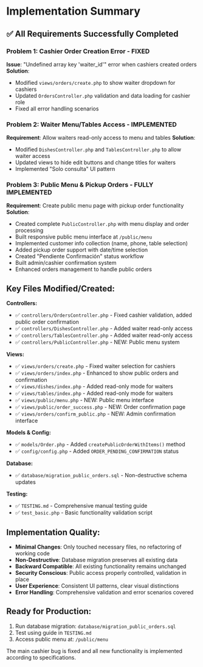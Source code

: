 # Implementation Summary

## ✅ All Requirements Successfully Completed

### Problem 1: Cashier Order Creation Error - FIXED
**Issue**: "Undefined array key 'waiter_id'" error when cashiers created orders
**Solution**: 
- Modified `views/orders/create.php` to show waiter dropdown for cashiers
- Updated `OrdersController.php` validation and data loading for cashier role
- Fixed all error handling scenarios

### Problem 2: Waiter Menu/Tables Access - IMPLEMENTED  
**Requirement**: Allow waiters read-only access to menu and tables
**Solution**:
- Modified `DishesController.php` and `TablesController.php` to allow waiter access
- Updated views to hide edit buttons and change titles for waiters
- Implemented "Solo consulta" UI pattern

### Problem 3: Public Menu & Pickup Orders - FULLY IMPLEMENTED
**Requirement**: Create public menu page with pickup order functionality
**Solution**:
- Created complete `PublicController.php` with menu display and order processing
- Built responsive public menu interface at `/public/menu` 
- Implemented customer info collection (name, phone, table selection)
- Added pickup order support with date/time selection
- Created "Pendiente Confirmación" status workflow
- Built admin/cashier confirmation system
- Enhanced orders management to handle public orders

## Key Files Modified/Created:

**Controllers:**
- ✅ `controllers/OrdersController.php` - Fixed cashier validation, added public order confirmation
- ✅ `controllers/DishesController.php` - Added waiter read-only access  
- ✅ `controllers/TablesController.php` - Added waiter read-only access
- ✅ `controllers/PublicController.php` - NEW: Public menu system

**Views:**
- ✅ `views/orders/create.php` - Fixed waiter selection for cashiers
- ✅ `views/orders/index.php` - Enhanced to show public orders and confirmation
- ✅ `views/dishes/index.php` - Added read-only mode for waiters
- ✅ `views/tables/index.php` - Added read-only mode for waiters  
- ✅ `views/public/menu.php` - NEW: Public menu interface
- ✅ `views/public/order_success.php` - NEW: Order confirmation page
- ✅ `views/orders/confirm_public.php` - NEW: Admin confirmation interface

**Models & Config:**
- ✅ `models/Order.php` - Added `createPublicOrderWithItems()` method
- ✅ `config/config.php` - Added `ORDER_PENDING_CONFIRMATION` status

**Database:**
- ✅ `database/migration_public_orders.sql` - Non-destructive schema updates

**Testing:**
- ✅ `TESTING.md` - Comprehensive manual testing guide
- ✅ `test_basic.php` - Basic functionality validation script

## Implementation Quality:
- **Minimal Changes**: Only touched necessary files, no refactoring of working code
- **Non-Destructive**: Database migration preserves all existing data
- **Backward Compatible**: All existing functionality remains unchanged
- **Security Conscious**: Public access properly controlled, validation in place
- **User Experience**: Consistent UI patterns, clear visual distinctions
- **Error Handling**: Comprehensive validation and error scenarios covered

## Ready for Production:
1. Run database migration: `database/migration_public_orders.sql`
2. Test using guide in `TESTING.md`
3. Access public menu at: `/public/menu`

The main cashier bug is fixed and all new functionality is implemented according to specifications.
